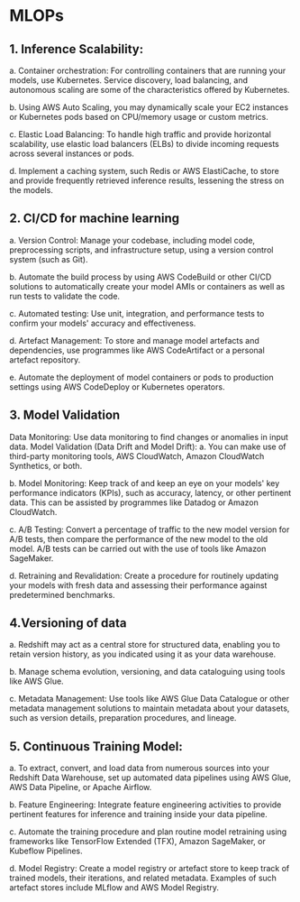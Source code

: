 # MLOPs

## 1. Inference Scalability:

a.  Container orchestration: For controlling containers that are running your models, use Kubernetes. Service discovery, load balancing, and autonomous scaling are some of the characteristics offered by Kubernetes.

b.  Using AWS Auto Scaling, you may dynamically scale your EC2 instances or Kubernetes pods based on CPU/memory usage or custom metrics.

c. Elastic Load Balancing: To handle high traffic and provide horizontal scalability, use elastic load balancers (ELBs) to divide incoming requests across several instances or pods.

d.  Implement a caching system, such Redis or AWS ElastiCache, to store and provide frequently retrieved inference results, lessening the stress on the models.

## 2. CI/CD for machine learning

a. Version Control: Manage your codebase, including model code, preprocessing scripts, and infrastructure setup, using a version control system (such as Git).

b. Automate the build process by using AWS CodeBuild or other CI/CD solutions to automatically create your model AMIs or containers as well as run tests to validate the code.

c. Automated testing: Use unit, integration, and performance tests to confirm your models' accuracy and effectiveness.

d. Artefact Management: To store and manage model artefacts and dependencies, use programmes like AWS CodeArtifact or a personal artefact repository.

e. Automate the deployment of model containers or pods to production settings using AWS CodeDeploy or Kubernetes operators.

## 3. Model Validation

Data Monitoring: Use data monitoring to find changes or anomalies in input data. Model Validation (Data Drift and Model Drift): a. You can make use of third-party monitoring tools, AWS CloudWatch, Amazon CloudWatch Synthetics, or both.

b. Model Monitoring: Keep track of and keep an eye on your models' key performance indicators (KPIs), such as accuracy, latency, or other pertinent data. This can be assisted by programmes like Datadog or Amazon CloudWatch.

c. A/B Testing: Convert a percentage of traffic to the new model version for A/B tests, then compare the performance of the new model to the old model. A/B tests can be carried out with the use of tools like Amazon SageMaker.

d. Retraining and Revalidation: Create a procedure for routinely updating your models with fresh data and assessing their performance against predetermined benchmarks.


## 4.Versioning of data

a. Redshift may act as a central store for structured data, enabling you to retain version history, as you indicated using it as your data warehouse.

b. Manage schema evolution, versioning, and data cataloguing using tools like AWS Glue.

c. Metadata Management: Use tools like AWS Glue Data Catalogue or other metadata management solutions to maintain metadata about your datasets, such as version details, preparation procedures, and lineage.


## 5. Continuous Training Model:


a. To extract, convert, and load data from numerous sources into your Redshift Data Warehouse, set up automated data pipelines using AWS Glue, AWS Data Pipeline, or Apache Airflow.

b. Feature Engineering: Integrate feature engineering activities to provide pertinent features for inference and training inside your data pipeline.

c. Automate the training procedure and plan routine model retraining using frameworks like TensorFlow Extended (TFX), Amazon SageMaker, or Kubeflow Pipelines.

d. Model Registry: Create a model registry or artefact store to keep track of trained models, their iterations, and related metadata. Examples of such artefact stores include MLflow and AWS Model Registry.


